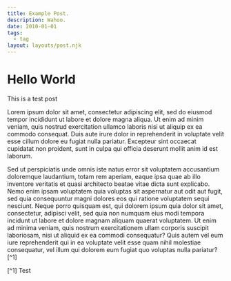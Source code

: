 ```yaml
---
title: Example Post.
description: Wahoo.
date: 2010-01-01
tags:
  - tag
layout: layouts/post.njk
---
```

# Hello World

This is a test post

Lorem ipsum dolor sit amet, consectetur adipiscing elit, sed do eiusmod
tempor incididunt ut labore et dolore magna aliqua. Ut enim ad minim
veniam, quis nostrud exercitation ullamco laboris nisi ut aliquip ex ea
commodo consequat. Duis aute irure dolor in reprehenderit in voluptate
velit esse cillum dolore eu fugiat nulla pariatur. Excepteur sint
occaecat cupidatat non proident, sunt in culpa qui officia deserunt
mollit anim id est laborum.

Sed ut perspiciatis unde omnis iste natus error sit voluptatem
accusantium doloremque laudantium, totam rem aperiam, eaque ipsa quae ab
 illo inventore veritatis et quasi architecto beatae vitae dicta sunt
explicabo. Nemo enim ipsam voluptatem quia voluptas sit aspernatur aut
odit aut fugit, sed quia consequuntur magni dolores eos qui ratione
voluptatem sequi nesciunt. Neque porro quisquam est, qui dolorem ipsum
quia dolor sit amet, consectetur, adipisci velit, sed quia non numquam
eius modi tempora incidunt ut labore et dolore magnam aliquam quaerat
voluptatem. Ut enim ad minima veniam, quis nostrum exercitationem ullam
corporis suscipit laboriosam, nisi ut aliquid ex ea commodi consequatur?
 Quis autem vel eum iure reprehenderit qui in ea voluptate velit esse
quam nihil molestiae consequatur, vel illum qui dolorem eum fugiat quo
voluptas nulla pariatur?[^1]

[^1] Test
